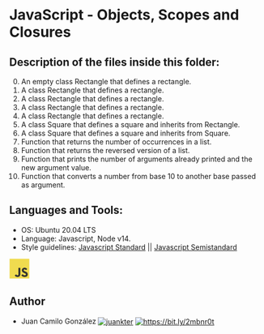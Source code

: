 # JavaScript - Objects, Scopes and Closures

## Description of the files inside this folder:

0. An empty class Rectangle that defines a rectangle.
1. A class Rectangle that defines a rectangle.
2. A class Rectangle that defines a rectangle.
3. A class Rectangle that defines a rectangle.
4. A class Rectangle that defines a rectangle.
5. A class Square that defines a square and inherits from Rectangle.
6. A class Square that defines a square and inherits from Square.
7. Function that returns the number of occurrences in a list.
8. Function that returns the reversed version of a list.
9. Function that prints the number of arguments already printed and the new argument value.
10. Function that converts a number from base 10 to another base passed as argument.

## Languages and Tools:

- OS: Ubuntu 20.04 LTS
- Language: Javascript, Node v14.
- Style guidelines: [Javascript Standard](https://standardjs.com/rules.html) || [Javascript Semistandard](https://github.com/Flet/semistandard)

<p align="left"> <a href="https://developer.mozilla.org/en-US/docs/Web/JavaScript" target="_blank" rel="noreferrer"> <img src="https://raw.githubusercontent.com/devicons/devicon/master/icons/javascript/javascript-original.svg" alt="javascript" width="40" height="40"/> </a> </p>


## Author

- Juan Camilo González <a href="https://twitter.com/juankter" target="blank"><img align="center" src="https://raw.githubusercontent.com/rahuldkjain/github-profile-readme-generator/master/src/images/icons/Social/twitter.svg" alt="juankter" height="30" width="40" /></a>
<a href="https://bit.ly/2MBNR0t" target="blank"><img align="center" src="https://raw.githubusercontent.com/rahuldkjain/github-profile-readme-generator/master/src/images/icons/Social/linked-in-alt.svg" alt="https://bit.ly/2mbnr0t" height="30" width="40" /></a>
